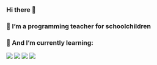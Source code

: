 ### Hi there 👋 
### 🔭 I’m a programming teacher for schoolchildren 
### 🌱 And I’m currently learning:
<img src="https://img.shields.io/badge/Java-black?style=for-the-badge&logo=Java&logoColor=#7F52FF"/> <img src="https://img.shields.io/badge/Kotlin-black?style=for-the-badge&logo=Kotlin&logoColor=#7F52FF"/> <img src="https://img.shields.io/badge/ANDROID-black?style=for-the-badge&logo=Android&logoColor=#3DDC84"/> <img src="https://img.shields.io/badge/Android Studio-black?style=for-the-badge&logo=Android Studio&logoColor=#3DDC84"/>


<!--
**TomNotArtem/tomnotartem** is a ✨ _special_ ✨ repository because its `README.md` (this file) appears on your GitHub profile.

Here are some ideas to get you started:

- 🔭 I’m currently working on ...
- 🌱 I’m currently learning ...
- 👯 I’m looking to collaborate on ...
- 🤔 I’m looking for help with ...
- 💬 Ask me about ...
- 📫 How to reach me: ...
- 😄 Pronouns: ...
- ⚡ Fun fact: ...
-->
